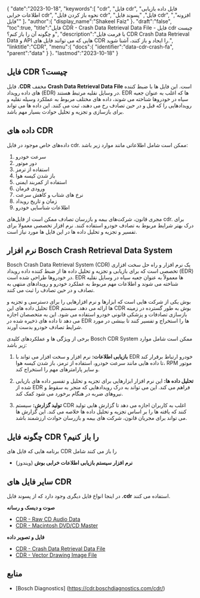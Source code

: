{
   "date":"2023-10-18",
   "keywords":[
"cdr",
"فایل cdr",
"فایل داده بازیابی اطلاعات خرابی cdr",
"نحوه باز کردن فایل cdr",
"فایل",
"پسوند فایل cdr",
"افزونه",
"فایل"
]،
   "author":{
      "display_name":"Shakeel Faiz"
}،
   "draft":"false",
   "toc":true,
   "title":"فایل CDR - Crash Data Retrieval Data File - فایل cdr چیست و چگونه آن را باز کنم؟",
   "description":"با فرمت فایل CDR Crash Data Retrieval Data و API هایی که می توانند فایل های CDR را ایجاد و باز کنند، آشنا شوید.",
   "linktitle":"CDR",
   "menu":{
      "docs":{
         "identifier":"data-cdr-crash-fa",
         "parent":"data"
}
}،
   "lastmod":"2023-10-18"
}

## فایل CDR چیست؟

فایل **.CDR** مخفف **Crash Data Retrieval Data File** است. این فایل ها با ضبط کننده های داده رویداد (EDR) در وسایل نقلیه مرتبط هستند. EDR ها که اغلب به عنوان جعبه سیاه در خودروها شناخته می شوند، داده های مختلف مربوط به عملکرد وسیله نقلیه و رویدادهایی را که قبل و در حین تصادف رخ می دهند، ثبت می کنند. این داده ها می تواند برای بازسازی و تجزیه و تحلیل حوادث بسیار مهم باشد.

## داده های CDR

داده‌های خاص موجود در فایل cdr. ممکن است شامل اطلاعاتی مانند موارد زیر باشد:

1.  سرعت خودرو
2.  دور موتور
3.  استفاده از ترمز
4.  باز شدن کیسه هوا
5.  استفاده از کمربند ایمنی
6.  ورودی فرمان
7.  نرخ های شتاب و کاهش سرعت
8.  زمان و تاریخ رویداد
9.  اطلاعات شناسایی خودرو

مجری قانون، شرکت‌های بیمه و بازرسان تصادف ممکن است از فایل‌های cdr. برای درک بهتر شرایط مربوط به تصادف خودرو استفاده کنند. نرم افزار تخصصی معمولا برای تفسیر و تجزیه و تحلیل داده ها در این فایل ها مورد نیاز است.

## نرم افزار Bosch Crash Retrieval Data System

Bosch Crash Data Retrieval System (CDR) یک نرم افزار و راه حل سخت افزاری تخصصی است که برای بازیابی و تجزیه و تحلیل داده ها از ضبط کننده داده رویداد (EDR) در خودروها طراحی شده است. EDR ها معمولاً به عنوان جعبه سیاه در وسایل نقلیه شناخته می شوند و اطلاعات مهم مربوط به عملکرد خودرو و رویدادهای منتهی به تصادف و در حین تصادف را ثبت می کنند.

بوش یکی از شرکت هایی است که ابزارها و نرم افزارهایی را برای دسترسی و تجزیه و تحلیل داده های این EDR ها ارائه می دهد. سیستم CDR بوش به طور گسترده در زمینه بازسازی تصادفات و پزشکی قانونی خودرو استفاده می شود. این به متخصصان اجازه می دهد تا داده های ذخیره شده در EDR ها را استخراج و تفسیر کنند تا بینشی در مورد شرایط تصادف خودرو بدست آورند.

برخی از ویژگی ها و عملکردهای کلیدی Bosch CDR System ممکن است شامل موارد زیر باشد:

1.  **بازیابی اطلاعات:** نرم افزار و سخت افزار می تواند با EDR خودرو ارتباط برقرار کند تا داده هایی مانند سرعت خودرو، استفاده از ترمز، باز شدن کیسه هوا، RPM موتور و سایر پارامترهای مهم را استخراج کند.
    
2.  **تحلیل داده ها:** این نرم افزار ابزارهایی برای تجزیه و تحلیل و تفسیر داده های بازیابی شده از EDR فراهم می کند. این می تواند به درک رویدادهایی که منجر به سقوط و نیروهای ضربه در هنگام برخورد می شود کمک کند.
    
3.  **تولید گزارش:** سیستم CDR اغلب به کاربران اجازه می دهد تا گزارش هایی تولید کنند که یافته ها را بر اساس تجزیه و تحلیل داده ها خلاصه می کند. این گزارش ها می تواند برای مجریان قانون، شرکت های بیمه و بازرسان حوادث ارزشمند باشد.
    
## چگونه فایل CDR را باز کنیم؟

برنامه هایی که فایل های CDR را باز می کنند شامل

- **نرم افزار سیستم بازیابی اطلاعات خرابی بوش** (ویندوز)

## سایر فایل های CDR

در اینجا انواع فایل دیگری وجود دارد که از پسوند فایل **.cdr** استفاده می کنند.

**صوت و دیسک و رسانه**
- [CDR - Raw CD Audio Data](/audio/cdr/)
- [CDR - Macintosh DVD/CD Master](/disc-and-media/cdr/)

**فایل و تصویر داده**
- [CDR - Crash Data Retrieval Data File](/data/cdr-crash/)
- [CDR - Vector Drawing Image File](/image/cdr/)

## منابع
* [Bosch Diagnostics] (https://cdr.boschdiagnostics.com/cdr/)


